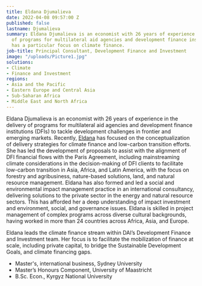 ```yaml
---
title: Eldana Djumalieva
date: 2022-04-08 09:57:00 Z
published: false
lastname: Djumalieva
summary: Eldana Djumalieva is an economist with 26 years of experience in the delivery
  of programs for multilateral aid agencies and development finance institutions and
  has a particular focus on climate finance.
job-title: Principal Consultant, Development Finance and Investment
image: "/uploads/Picture1.jpg"
solutions:
- Climate
- Finance and Investment
regions:
- Asia and the Pacific
- Eastern Europe and Central Asia
- Sub-Saharan Africa
- Middle East and North Africa
---
```


Eldana Djumalieva is an economist with 26 years of experience in the delivery of programs for multilateral aid agencies and development finance institutions (DFIs) to tackle development challenges in frontier and emerging markets. Recently, [Eldana](https://www.linkedin.com/in/eldanadjumalieva/) has focused on the conceptualization of delivery strategies for climate finance and low-carbon transition efforts. She has led the development of proposals to assist with the alignment of DFI financial flows with the Paris Agreement, including mainstreaming climate considerations in the decision-making of DFI clients to facilitate low-carbon transition in Asia, Africa, and Latin America, with the focus on forestry and agribusiness, nature-based solutions, land, and natural resource management. Eldana has also formed and led a social and environmental impact management practice in an international consultancy, delivering solutions to the private sector in the energy and natural resource sectors. This has afforded her a deep understanding of impact investment and environment, social, and governance issues. Eldana is skilled in project management of complex programs across diverse cultural backgrounds, having worked in more than 24 countries across Africa, Asia, and Europe.

Eldana leads the climate finance stream within DAI’s Development Finance and Investment team. Her focus is to facilitate the mobilization of finance at scale, including private capital, to bridge the Sustainable Development Goals, and climate financing gaps.

* Master's, international business, Sydney University
* Master’s Honours Component, University of Maastricht
* B.Sc. Econ., Kyrgyz National University